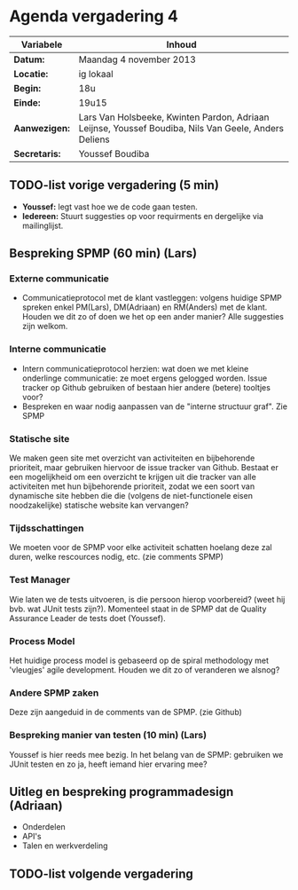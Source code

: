 # Agenda vergadering 4

Variabele		|Inhoud
---			|---
**Datum:**              |Maandag 4 november 2013
**Locatie:**            |ig lokaal
**Begin:**              |18u
**Einde:**              |19u15
**Aanwezigen:**         |Lars Van Holsbeeke, Kwinten Pardon, Adriaan Leijnse, Youssef Boudiba, Nils Van Geele, Anders Deliens
**Secretaris:**         |Youssef Boudiba

## TODO-list vorige vergadering (5 min)
  * **Youssef:** legt vast hoe we de code gaan testen.
  * **Iedereen:** Stuurt suggesties op voor requirments en dergelijke via mailinglijst.

## Bespreking SPMP (60 min) (Lars)

### Externe communicatie
* Communicatieprotocol met de klant vastleggen:	volgens huidige SPMP spreken enkel PM(Lars), DM(Adriaan) en RM(Anders) met de klant. Houden we dit zo of doen we het op een ander manier? Alle suggesties zijn welkom.

### Interne communicatie
* Intern communicatieprotocol herzien: wat doen we met kleine onderlinge communicatie: ze moet ergens gelogged worden. Issue tracker op Github gebruiken of bestaan hier andere (betere) tooltjes voor?
* Bespreken en waar nodig aanpassen van de "interne structuur graf". Zie SPMP

### Statische site
We maken geen site met overzicht van activiteiten en bijbehorende prioriteit, maar gebruiken hiervoor de issue tracker van Github. Bestaat er een mogelijkheid om een overzicht te krijgen uit die tracker van alle activiteiten met hun bijbehorende prioriteit, zodat we een soort van dynamische site hebben die die (volgens de niet-functionele eisen noodzakelijke) statische website kan vervangen?

### Tijdsschattingen
We moeten voor de SPMP voor elke activiteit schatten hoelang deze zal duren, welke rescources nodig, etc. (zie comments SPMP)

### Test Manager
Wie laten we de tests uitvoeren, is die persoon hierop voorbereid? (weet hij bvb. wat JUnit tests zijn?). Momenteel staat in de SPMP dat de Quality Assurance Leader de tests doet (Youssef).

### Process Model
Het huidige process model is gebaseerd op de spiral methodology met 'vleugjes' agile development. Houden we dit zo of veranderen we alsnog?

### Andere SPMP zaken
Deze zijn aangeduid in de comments van de SPMP. (zie Github)

### Bespreking manier van testen (10 min) (Lars)
Youssef is hier reeds mee bezig. In het belang van de SPMP: gebruiken we JUnit testen en zo ja, heeft iemand hier ervaring mee?

## Uitleg en bespreking programmadesign (Adriaan)
- Onderdelen
- API's
- Talen en werkverdeling

## TODO-list volgende vergadering
